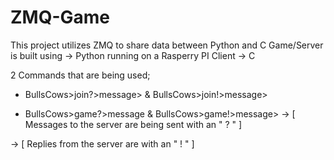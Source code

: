 # ZMQ-Game
This project utilizes ZMQ to share data between Python and C
Game/Server is built using -> Python running on a Rasperry PI
Client -> C

2 Commands that are being used;

* BullsCows>join?>message> & BullsCows>join!>message>

* BullsCows>game?>message & BullsCows>game!>message>
 -> [ Messages to the server are being sent with an " ? " ]
 
 
 -> [ Replies from the server are with an " ! " ]
